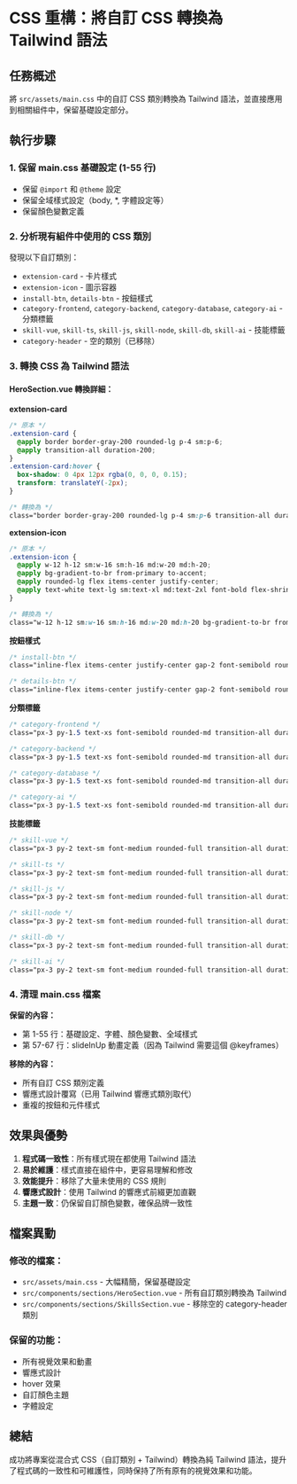 # CSS 重構：將自訂 CSS 轉換為 Tailwind 語法

## 任務概述
將 `src/assets/main.css` 中的自訂 CSS 類別轉換為 Tailwind 語法，並直接應用到相關組件中，保留基礎設定部分。

## 執行步驟

### 1. 保留 main.css 基礎設定 (1-55 行)
- 保留 `@import` 和 `@theme` 設定
- 保留全域樣式設定（body, *, 字體設定等）
- 保留顏色變數定義

### 2. 分析現有組件中使用的 CSS 類別
發現以下自訂類別：
- `extension-card` - 卡片樣式
- `extension-icon` - 圖示容器
- `install-btn`, `details-btn` - 按鈕樣式
- `category-frontend`, `category-backend`, `category-database`, `category-ai` - 分類標籤
- `skill-vue`, `skill-ts`, `skill-js`, `skill-node`, `skill-db`, `skill-ai` - 技能標籤
- `category-header` - 空的類別（已移除）

### 3. 轉換 CSS 為 Tailwind 語法

#### HeroSection.vue 轉換詳細：

**extension-card**
```css
/* 原本 */
.extension-card {
  @apply border border-gray-200 rounded-lg p-4 sm:p-6;
  @apply transition-all duration-200;
}
.extension-card:hover {
  box-shadow: 0 4px 12px rgba(0, 0, 0, 0.15);
  transform: translateY(-2px);
}

/* 轉換為 */
class="border border-gray-200 rounded-lg p-4 sm:p-6 transition-all duration-200 hover:shadow-[0_4px_12px_rgba(0,0,0,0.15)] hover:-translate-y-0.5 animate-[slideInUp_0.5s_ease-out]"
```

**extension-icon**
```css
/* 原本 */
.extension-icon {
  @apply w-12 h-12 sm:w-16 sm:h-16 md:w-20 md:h-20;
  @apply bg-gradient-to-br from-primary to-accent;
  @apply rounded-lg flex items-center justify-center;
  @apply text-white text-lg sm:text-xl md:text-2xl font-bold flex-shrink-0;
}

/* 轉換為 */
class="w-12 h-12 sm:w-16 sm:h-16 md:w-20 md:h-20 bg-gradient-to-br from-primary to-accent rounded-lg flex items-center justify-center text-white text-lg sm:text-xl md:text-2xl font-bold flex-shrink-0"
```

**按鈕樣式**
```css
/* install-btn */
class="inline-flex items-center justify-center gap-2 font-semibold rounded-lg transition-all duration-200 w-full sm:w-auto px-6 py-2 text-sm bg-primary text-white hover:shadow-[0_10px_15px_-3px_rgba(0,0,0,0.1),0_4px_6px_-2px_rgba(0,0,0,0.05)] hover:-translate-y-1 hover:bg-primary-800"

/* details-btn */
class="inline-flex items-center justify-center gap-2 font-semibold rounded-lg transition-all duration-200 w-full sm:w-auto px-6 py-2 text-sm border-2 border-accent text-accent bg-transparent hover:shadow-[0_10px_15px_-3px_rgba(0,0,0,0.1),0_4px_6px_-2px_rgba(0,0,0,0.05)] hover:-translate-y-1"
```

**分類標籤**
```css
/* category-frontend */
class="px-3 py-1.5 text-xs font-semibold rounded-md transition-all duration-200 hover:scale-105 border-2 uppercase tracking-wider bg-blue-50 text-blue-700 border-blue-200"

/* category-backend */
class="px-3 py-1.5 text-xs font-semibold rounded-md transition-all duration-200 hover:scale-105 border-2 uppercase tracking-wider bg-green-50 text-green-700 border-green-200"

/* category-database */
class="px-3 py-1.5 text-xs font-semibold rounded-md transition-all duration-200 hover:scale-105 border-2 uppercase tracking-wider bg-orange-50 text-orange-700 border-orange-200"

/* category-ai */
class="px-3 py-1.5 text-xs font-semibold rounded-md transition-all duration-200 hover:scale-105 border-2 uppercase tracking-wider bg-purple-50 text-purple-700 border-purple-200"
```

**技能標籤**
```css
/* skill-vue */
class="px-3 py-2 text-sm font-medium rounded-full transition-all duration-200 hover:scale-105 bg-blue-100 text-blue-800"

/* skill-ts */
class="px-3 py-2 text-sm font-medium rounded-full transition-all duration-200 hover:scale-105 bg-indigo-100 text-indigo-800"

/* skill-js */
class="px-3 py-2 text-sm font-medium rounded-full transition-all duration-200 hover:scale-105 bg-green-100 text-green-800"

/* skill-node */
class="px-3 py-2 text-sm font-medium rounded-full transition-all duration-200 hover:scale-105 bg-purple-100 text-purple-800"

/* skill-db */
class="px-3 py-2 text-sm font-medium rounded-full transition-all duration-200 hover:scale-105 bg-yellow-100 text-yellow-800"

/* skill-ai */
class="px-3 py-2 text-sm font-medium rounded-full transition-all duration-200 hover:scale-105 bg-pink-100 text-pink-800"
```

### 4. 清理 main.css 檔案

**保留的內容：**
- 第 1-55 行：基礎設定、字體、顏色變數、全域樣式
- 第 57-67 行：slideInUp 動畫定義（因為 Tailwind 需要這個 @keyframes）

**移除的內容：**
- 所有自訂 CSS 類別定義
- 響應式設計覆寫（已用 Tailwind 響應式類別取代）
- 重複的按鈕和元件樣式

## 效果與優勢

1. **程式碼一致性**：所有樣式現在都使用 Tailwind 語法
2. **易於維護**：樣式直接在組件中，更容易理解和修改
3. **效能提升**：移除了大量未使用的 CSS 規則
4. **響應式設計**：使用 Tailwind 的響應式前綴更加直觀
5. **主題一致**：仍保留自訂顏色變數，確保品牌一致性

## 檔案異動

### 修改的檔案：
- `src/assets/main.css` - 大幅精簡，保留基礎設定
- `src/components/sections/HeroSection.vue` - 所有自訂類別轉換為 Tailwind
- `src/components/sections/SkillsSection.vue` - 移除空的 category-header 類別

### 保留的功能：
- 所有視覺效果和動畫
- 響應式設計
- hover 效果
- 自訂顏色主題
- 字體設定

## 總結
成功將專案從混合式 CSS（自訂類別 + Tailwind）轉換為純 Tailwind 語法，提升了程式碼的一致性和可維護性，同時保持了所有原有的視覺效果和功能。
